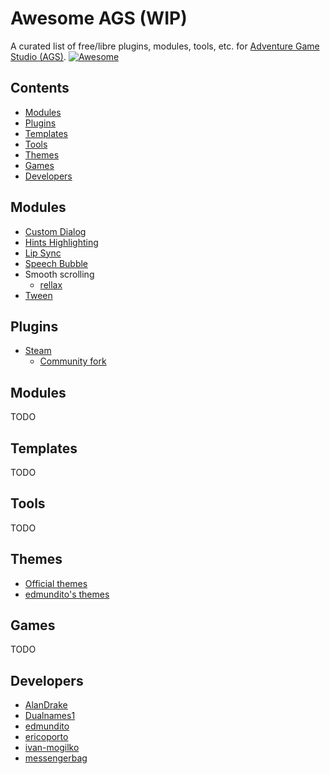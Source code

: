 # Awesome AGS (WIP)
A curated list of free/libre plugins, modules, tools, etc. for [Adventure Game Studio (AGS)](https://github.com/adventuregamestudio). [![Awesome](https://awesome.re/badge.svg)](https://awesome.re)

## Contents

* [Modules](#modules)
* [Plugins](#plugins)
* [Templates](#templates)
* [Tools](#tools)
* [Themes](#themes)
* [Games](#games)
* [Developers](#developers)

## Modules

* [Custom Dialog](https://github.com/dkrey/ags_customdialog)
* [Hints Highlighting](https://github.com/alkhimey/HintsHighlight)
* [Lip Sync](https://github.com/messengerbag/TotalLipSync)
* [Speech Bubble](https://github.com/messengerbag/SpeechBubble)
* Smooth scrolling
  * [rellax](https://github.com/ericoporto/rellax)
* [Tween](https://github.com/edmundito/ags-tween)

## Plugins

* [Steam](https://github.com/monkey0506/agsteam)
  * [Community fork](https://github.com/agscommunity/agsteam)

## Modules

TODO

## Templates

TODO

## Tools

TODO

## Themes

* [Official themes](https://github.com/adventuregamestudio/ags-themes)
* [edmundito's themes](https://github.com/edmundito/edmundito-ags-themes)

## Games

TODO

## Developers

* [AlanDrake](https://github.com/AlanDrake)
* [Dualnames1](https://github.com/Dualnames1)
* [edmundito](https://github.com/edmundito)
* [ericoporto](https://github.com/ericoporto)
* [ivan-mogilko](https://github.com/ivan-mogilko)
* [messengerbag](https://github.com/messengerbag)

